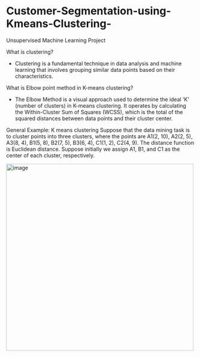 # Customer-Segmentation-using-Kmeans-Clustering-
Unsupervised Machine Learning Project

What is clustering?
- Clustering is a fundamental technique in data analysis and machine learning that involves grouping similar data points based on their characteristics.

What is Elbow point method in K-means clustering?
- The Elbow Method is a visual approach used to determine the ideal ‘K’ (number of clusters) in K-means clustering. It operates by calculating the Within-Cluster Sum of Squares (WCSS), which is the total of the squared distances between data points and their cluster center.

General Example: K means clustering
Suppose that the data mining task is to cluster points into three clusters, where the points are
A1(2, 10), A2(2, 5), A3(8, 4), B1(5, 8), B2(7, 5), B3(6, 4), C1(1, 2), C2(4, 9).
The distance function is Euclidean distance. 
Suppose initially we assign A1, B1, and C1 as the center of each cluster, respectively. 

<img width="500" alt="image" src="https://github.com/NirajanRijal/Customer-Segmentation-using-Kmeans-Clustering-/assets/160163175/f9f40999-d2ea-4f66-96ef-1056069f033a">
